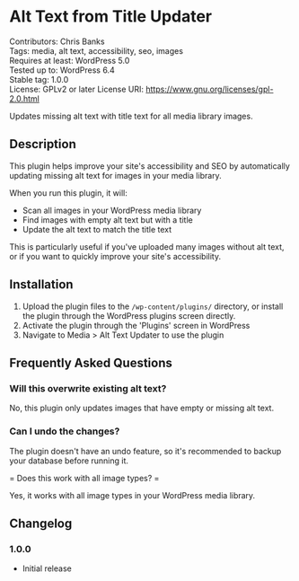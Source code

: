 # Alt Text from Title Updater

Contributors: Chris Banks  
Tags: media, alt text, accessibility, seo, images  
Requires at least: WordPress 5.0  
Tested up to: WordPress 6.4  
Stable tag: 1.0.0  
License: GPLv2 or later
License URI: https://www.gnu.org/licenses/gpl-2.0.html

Updates missing alt text with title text for all media library images.

## Description 

This plugin helps improve your site's accessibility and SEO by automatically updating missing alt text for images in your media library. 

When you run this plugin, it will:
* Scan all images in your WordPress media library
* Find images with empty alt text but with a title
* Update the alt text to match the title text

This is particularly useful if you've uploaded many images without alt text, or if you want to quickly improve your site's accessibility.

## Installation 

1. Upload the plugin files to the `/wp-content/plugins/` directory, or install the plugin through the WordPress plugins screen directly.
2. Activate the plugin through the 'Plugins' screen in WordPress
3. Navigate to Media > Alt Text Updater to use the plugin

## Frequently Asked Questions 

### Will this overwrite existing alt text? 

No, this plugin only updates images that have empty or missing alt text.

### Can I undo the changes? 

The plugin doesn't have an undo feature, so it's recommended to backup your database before running it.

= Does this work with all image types? =

Yes, it works with all image types in your WordPress media library.

## Changelog 

### 1.0.0 
* Initial release

